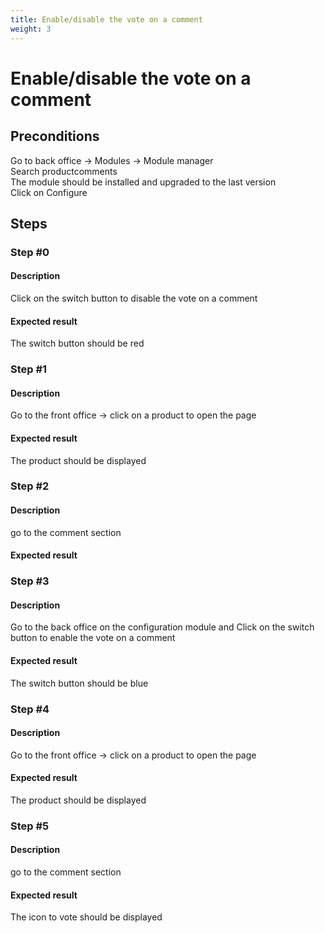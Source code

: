 ```yaml
---
title: Enable/disable the vote on a comment
weight: 3
---
```


# Enable/disable the vote on a comment

## Preconditions

Go to back office -> Modules -> Module manager<br />
Search productcomments<br />
The module should be installed and upgraded to the last version<br />
Click on Configure
## Steps
### Step #0
#### Description
Click on the switch button to disable the vote on a comment
#### Expected result
The switch button should be red

### Step #1
#### Description
Go to the front office -> click on a product to open the page
#### Expected result
The product should be displayed
### Step #2
#### Description
go to the comment section
#### Expected result

### Step #3
#### Description
Go to the back office on the configuration module and Click on the switch button to enable the vote on a comment
#### Expected result
The switch button should be blue
### Step #4
#### Description
Go to the front office -> click on a product to open the page
#### Expected result
The product should be displayed
### Step #5
#### Description
go to the comment section
#### Expected result
The icon to vote should be displayed
